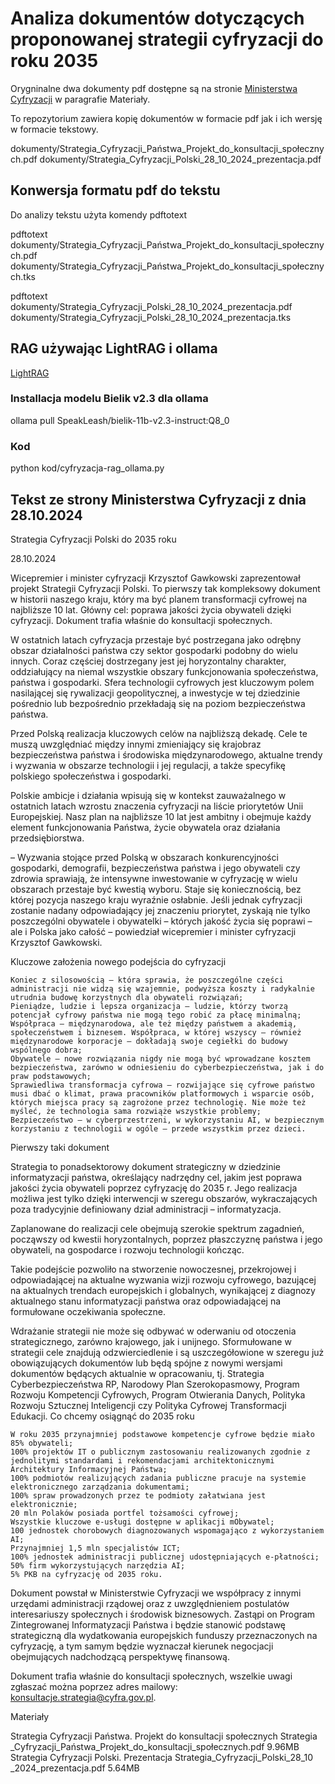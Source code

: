 # Analiza dokumentów dotyczących proponowanej strategii cyfryzacji do roku 2035

Orygninalne dwa dokumenty pdf dostępne są na stronie [Ministerstwa Cyfryzacji](https://www.gov.pl/web/cyfryzacja/strategia-cyfryzacji-polski-do-2035-roku)
w paragrafie Materiały. 

To repozytorium zawiera kopię dokumentów w formacie pdf jak i ich wersję w formacie tekstowy.

dokumenty/Strategia_Cyfryzacji_Państwa_Projekt_do_konsultacji_społecznych.pdf
dokumenty/Strategia_Cyfryzacji_Polski_28_10_2024_prezentacja.pdf


## Konwersja formatu pdf do tekstu

Do analizy tekstu użyta komendy pdftotext  

pdftotext dokumenty/Strategia_Cyfryzacji_Państwa_Projekt_do_konsultacji_społecznych.pdf dokumenty/Strategia_Cyfryzacji_Państwa_Projekt_do_konsultacji_społecznych.tks

pdftotext dokumenty/Strategia_Cyfryzacji_Polski_28_10_2024_prezentacja.pdf dokumenty/Strategia_Cyfryzacji_Polski_28_10_2024_prezentacja.tks


## RAG używając LightRAG i ollama

[LightRAG](https://github.com/HKUDS/LightRAG)


### Installacja modelu Bielik v2.3 dla ollama

ollama pull  SpeakLeash/bielik-11b-v2.3-instruct:Q8_0

### Kod 

python kod/cyfryzacja-rag_ollama.py


## Tekst ze strony Ministerstwa Cyfryzacji z dnia 28.10.2024


Strategia Cyfryzacji Polski do 2035 roku

28.10.2024

Wicepremier i minister cyfryzacji Krzysztof Gawkowski zaprezentował projekt Strategii Cyfryzacji Polski. To pierwszy tak kompleksowy dokument w historii naszego kraju, który ma być planem transformacji cyfrowej na najbliższe 10 lat. Główny cel: poprawa jakości życia obywateli dzięki cyfryzacji. Dokument trafia właśnie do konsultacji społecznych.

W ostatnich latach cyfryzacja przestaje być postrzegana jako odrębny obszar działalności państwa czy sektor gospodarki podobny do wielu innych. Coraz częściej dostrzegany jest jej horyzontalny charakter, oddziałujący na niemal wszystkie obszary funkcjonowania społeczeństwa, państwa i gospodarki. Sfera technologii cyfrowych jest kluczowym polem nasilającej się rywalizacji geopolitycznej, a inwestycje w tej dziedzinie pośrednio lub bezpośrednio przekładają się na poziom bezpieczeństwa państwa.

Przed Polską realizacja kluczowych celów na najbliższą dekadę. Cele te muszą uwzględniać między innymi zmieniający się krajobraz bezpieczeństwa państwa i środowiska międzynarodowego, aktualne trendy i wyzwania w obszarze technologii i jej regulacji, a także specyfikę polskiego społeczeństwa i gospodarki.

Polskie ambicje i działania wpisują się w kontekst zauważalnego w ostatnich latach wzrostu znaczenia cyfryzacji na liście priorytetów Unii Europejskiej. Nasz plan na najbliższe 10 lat jest ambitny i obejmuje każdy element funkcjonowania Państwa, życie obywatela oraz działania przedsiębiorstwa.

– Wyzwania stojące przed Polską w obszarach konkurencyjności gospodarki, demografii, bezpieczeństwa państwa i jego obywateli czy zdrowia sprawiają, że intensywne inwestowanie w cyfryzację w wielu obszarach przestaje być kwestią wyboru. Staje się koniecznością, bez której pozycja naszego kraju wyraźnie osłabnie. Jeśli jednak cyfryzacji zostanie nadany odpowiadający jej znaczeniu priorytet, zyskają nie tylko poszczególni obywatele i obywatelki – których jakość życia się poprawi – ale i Polska jako całość – powiedział wicepremier i minister cyfryzacji Krzysztof Gawkowski.



Kluczowe założenia nowego podejścia do cyfryzacji

    Koniec z silosowością – która sprawia, że poszczególne części administracji nie widzą się wzajemnie, podwyższa koszty i radykalnie utrudnia budowę korzystnych dla obywateli rozwiązań;
    Pieniądze, ludzie i lepsza organizacja – ludzie, którzy tworzą potencjał cyfrowy państwa nie mogą tego robić za płacę minimalną;
    Współpraca – międzynarodowa, ale też między państwem a akademią, społeczeństwem i biznesem. Współpraca, w której wszyscy – również międzynarodowe korporacje – dokładają swoje cegiełki do budowy wspólnego dobra;
    Obywatele – nowe rozwiązania nigdy nie mogą być wprowadzane kosztem bezpieczeństwa, zarówno w odniesieniu do cyberbezpieczeństwa, jak i do praw podstawowych;
    Sprawiedliwa transformacja cyfrowa – rozwijające się cyfrowe państwo musi dbać o klimat, prawa pracowników platformowych i wsparcie osób, których miejsca pracy są zagrożone przez technologię. Nie może też myśleć, że technologia sama rozwiąże wszystkie problemy;
    Bezpieczeństwo – w cyberprzestrzeni, w wykorzystaniu AI, w bezpiecznym korzystaniu z technologii w ogóle – przede wszystkim przez dzieci.

Pierwszy taki dokument

Strategia to ponadsektorowy dokument strategiczny w dziedzinie informatyzacji państwa, określający nadrzędny cel, jakim jest poprawa jakości życia obywateli poprzez cyfryzację do 2035 r. Jego realizacja możliwa jest tylko dzięki interwencji w szeregu obszarów, wykraczających poza tradycyjnie definiowany dział administracji – informatyzacja.

Zaplanowane do realizacji cele obejmują szerokie spektrum zagadnień, począwszy od kwestii horyzontalnych, poprzez płaszczyznę państwa i jego obywateli, na gospodarce i rozwoju technologii kończąc.

Takie podejście pozwoliło na stworzenie nowoczesnej, przekrojowej i odpowiadającej na aktualne wyzwania wizji rozwoju cyfrowego, bazującej na aktualnych trendach europejskich i globalnych, wynikającej z diagnozy aktualnego stanu informatyzacji państwa oraz odpowiadającej na formułowane oczekiwania społeczne.

Wdrażanie strategii nie może się odbywać w oderwaniu od otoczenia strategicznego, zarówno krajowego, jak i unijnego. Sformułowane w strategii cele znajdują odzwierciedlenie i są uszczegółowione w szeregu już obowiązujących dokumentów lub będą spójne z nowymi wersjami dokumentów będących aktualnie w opracowaniu, tj. Strategia Cyberbezpieczeństwa RP, Narodowy Plan Szerokopasmowy, Program Rozwoju Kompetencji Cyfrowych, Program Otwierania Danych, Polityka Rozwoju Sztucznej Inteligencji czy Polityka Cyfrowej Transformacji Edukacji.
Co chcemy osiągnąć do 2035 roku

    W roku 2035 przynajmniej podstawowe kompetencje cyfrowe będzie miało 85% obywateli;
    100% projektów IT o publicznym zastosowaniu realizowanych zgodnie z jednolitymi standardami i rekomendacjami architektonicznymi Architektury Informacyjnej Państwa;
    100% podmiotów realizujących zadania publiczne pracuje na systemie elektronicznego zarządzania dokumentami;
    100% spraw prowadzonych przez te podmioty załatwiana jest elektronicznie;
    20 mln Polaków posiada portfel tożsamości cyfrowej;
    Wszystkie kluczowe e-usługi dostępne w aplikacji mObywatel;
    100 jednostek chorobowych diagnozowanych wspomagająco z wykorzystaniem AI;
    Przynajmniej 1,5 mln specjalistów ICT;
    100% jednostek administracji publicznej udostępniających e-płatności;
    50% firm wykorzystujących narzędzia AI;
    5% PKB na cyfryzację od 2035 roku.

Dokument powstał w Ministerstwie Cyfryzacji we współpracy z innymi urzędami administracji rządowej oraz z uwzględnieniem postulatów interesariuszy społecznych i środowisk biznesowych. Zastąpi on Program Zintegrowanej Informatyzacji Państwa i będzie stanowić podstawę strategiczną dla wydatkowania europejskich funduszy przeznaczonych na cyfryzację, a tym samym będzie wyznaczał kierunek negocjacji obejmujących nadchodzącą perspektywę finansową.

Dokument trafia właśnie do konsultacji społecznych, wszelkie uwagi zgłaszać można poprzez adres mailowy: konsultacje.strategia@cyfra.gov.pl.

Materiały

Strategia Cyfryzacji Państwa. Projekt do konsultacji społecznych
Strategia​_Cyfryzacji​_Państwa​_Projekt​_do​_konsultacji​_społecznych.pdf 9.96MB
Strategia Cyfryzacji Polski. Prezentacja
Strategia​_Cyfryzacji​_Polski​_28​_10​_2024​_prezentacja.pdf 5.64MB 
